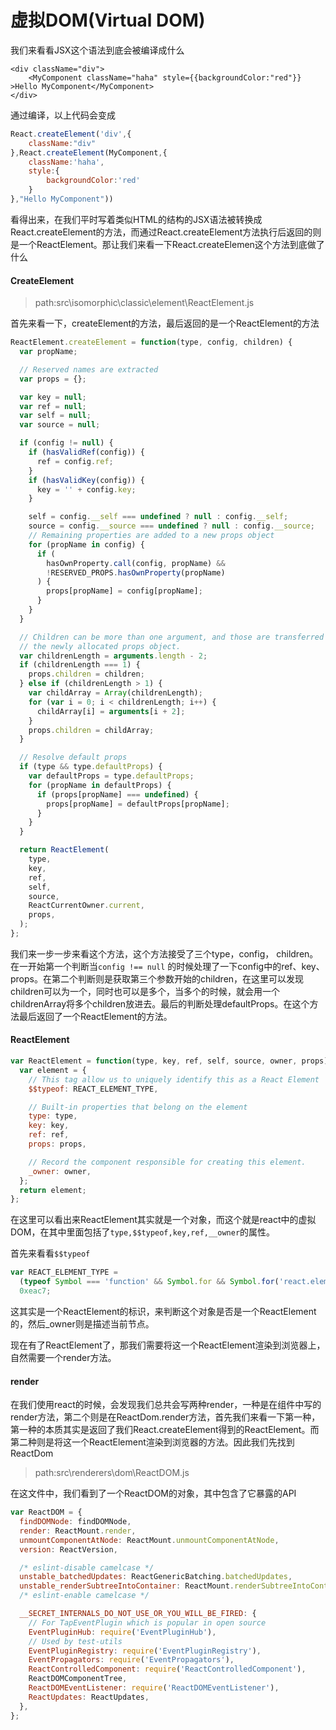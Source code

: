 # 虚拟DOM\(Virtual DOM\)

我们来看看JSX这个语法到底会被编译成什么

```
<div className="div">
    <MyComponent className="haha" style={{backgroundColor:"red"}} >Hello MyComponent</MyComponent>
</div>
```

通过编译，以上代码会变成

```js
React.createElement('div',{
    className:"div"
},React.createElement(MyComponent,{
    className:'haha',
    style:{
        backgroundColor:'red'
    }
},"Hello MyComponent"))
```

看得出来，在我们平时写着类似HTML的结构的JSX语法被转换成React.createElement的方法，而通过React.createElement方法执行后返回的则是一个ReactElement。那让我们来看一下React.createElemen这个方法到底做了什么

#### CreateElement

> path:src\isomorphic\classic\element\ReactElement.js

首先来看一下，createElement的方法，最后返回的是一个ReactElement的方法

```js
ReactElement.createElement = function(type, config, children) {
  var propName;

  // Reserved names are extracted
  var props = {};

  var key = null;
  var ref = null;
  var self = null;
  var source = null;

  if (config != null) {
    if (hasValidRef(config)) {
      ref = config.ref;
    }
    if (hasValidKey(config)) {
      key = '' + config.key;
    }

    self = config.__self === undefined ? null : config.__self;
    source = config.__source === undefined ? null : config.__source;
    // Remaining properties are added to a new props object
    for (propName in config) {
      if (
        hasOwnProperty.call(config, propName) &&
        !RESERVED_PROPS.hasOwnProperty(propName)
      ) {
        props[propName] = config[propName];
      }
    }
  }

  // Children can be more than one argument, and those are transferred onto
  // the newly allocated props object.
  var childrenLength = arguments.length - 2;
  if (childrenLength === 1) {
    props.children = children;
  } else if (childrenLength > 1) {
    var childArray = Array(childrenLength);
    for (var i = 0; i < childrenLength; i++) {
      childArray[i] = arguments[i + 2];
    }
    props.children = childArray;
  }

  // Resolve default props
  if (type && type.defaultProps) {
    var defaultProps = type.defaultProps;
    for (propName in defaultProps) {
      if (props[propName] === undefined) {
        props[propName] = defaultProps[propName];
      }
    }
  }

  return ReactElement(
    type,
    key,
    ref,
    self,
    source,
    ReactCurrentOwner.current,
    props,
  );
};
```

我们来一步一步来看这个方法，这个方法接受了三个type，config， children。在一开始第一个判断当`config !== null` 的时候处理了一下config中的ref、key、props。在第二个判断则是获取第三个参数开始的children，在这里可以发现children可以为一个，同时也可以是多个，当多个的时候，就会用一个childrenArray将多个children放进去。最后的判断处理defaultProps。在这个方法最后返回了一个ReactElement的方法。

#### ReactElement

```js
var ReactElement = function(type, key, ref, self, source, owner, props) {
  var element = {
    // This tag allow us to uniquely identify this as a React Element
    $$typeof: REACT_ELEMENT_TYPE,

    // Built-in properties that belong on the element
    type: type,
    key: key,
    ref: ref,
    props: props,

    // Record the component responsible for creating this element.
    _owner: owner,
  };
  return element;
};
```

在这里可以看出来ReactElement其实就是一个对象，而这个就是react中的虚拟DOM，在其中里面包括了`type,$$typeof,key,ref,__owner`的属性。

首先来看看`$$typeof`

```js
var REACT_ELEMENT_TYPE =
  (typeof Symbol === 'function' && Symbol.for && Symbol.for('react.element')) ||
  0xeac7;
```

这其实是一个ReactElement的标识，来判断这个对象是否是一个ReactElement的，然后\_owner则是描述当前节点。

现在有了ReactElement了，那我们需要将这一个ReactElement渲染到浏览器上，自然需要一个render方法。

#### render

在我们使用react的时候，会发现我们总共会写两种render，一种是在组件中写的render方法，第二个则是在ReactDom.render方法，首先我们来看一下第一种，第一种的本质其实是返回了我们React.createElement得到的ReactElement。而第二种则是将这一个ReactElement渲染到浏览器的方法。因此我们先找到ReactDom

> path:src\renderers\dom\ReactDOM.js

在这文件中，我们看到了一个ReactDOM的对象，其中包含了它暴露的API

```js
var ReactDOM = {
  findDOMNode: findDOMNode,
  render: ReactMount.render,
  unmountComponentAtNode: ReactMount.unmountComponentAtNode,
  version: ReactVersion,

  /* eslint-disable camelcase */
  unstable_batchedUpdates: ReactGenericBatching.batchedUpdates,
  unstable_renderSubtreeIntoContainer: ReactMount.renderSubtreeIntoContainer,
  /* eslint-enable camelcase */

  __SECRET_INTERNALS_DO_NOT_USE_OR_YOU_WILL_BE_FIRED: {
    // For TapEventPlugin which is popular in open source
    EventPluginHub: require('EventPluginHub'),
    // Used by test-utils
    EventPluginRegistry: require('EventPluginRegistry'),
    EventPropagators: require('EventPropagators'),
    ReactControlledComponent: require('ReactControlledComponent'),
    ReactDOMComponentTree,
    ReactDOMEventListener: require('ReactDOMEventListener'),
    ReactUpdates: ReactUpdates,
  },
};
```



